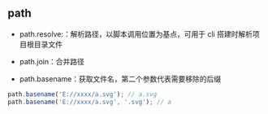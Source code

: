 ## path

- path.resolve:：解析路径，以脚本调用位置为基点，可用于 cli 搭建时解析项目根目录文件

- path.join：合并路径

- path.basename：获取文件名，第二个参数代表需要移除的后缀

```ts
path.basename('E://xxxx/a.svg'); // a.svg
path.basename('E://xxxx/a.svg', '.svg'); // a
```
